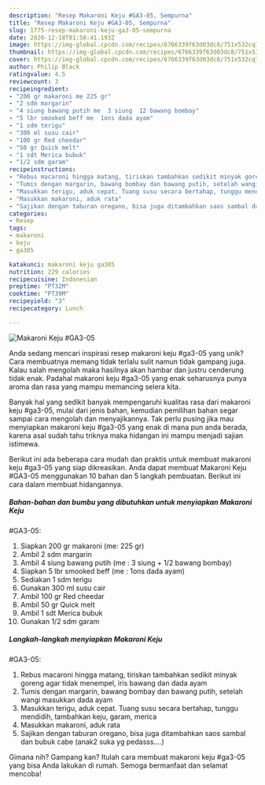 ```yaml
---
description: "Resep Makaroni Keju #GA3-05, Sempurna"
title: "Resep Makaroni Keju #GA3-05, Sempurna"
slug: 1775-resep-makaroni-keju-ga3-05-sempurna
date: 2020-12-18T01:58:41.193Z
image: https://img-global.cpcdn.com/recipes/6766339f63d03dc8/751x532cq70/makaroni-keju-ga3-05-foto-resep-utama.jpg
thumbnail: https://img-global.cpcdn.com/recipes/6766339f63d03dc8/751x532cq70/makaroni-keju-ga3-05-foto-resep-utama.jpg
cover: https://img-global.cpcdn.com/recipes/6766339f63d03dc8/751x532cq70/makaroni-keju-ga3-05-foto-resep-utama.jpg
author: Philip Black
ratingvalue: 4.5
reviewcount: 3
recipeingredient:
- "200 gr makaroni me 225 gr"
- "2 sdm margarin"
- "4 siung bawang putih me  3 siung  12 bawang bombay"
- "5 lbr smooked beff me  1ons dada ayam"
- "1 sdm terigu"
- "300 ml susu cair"
- "100 gr Red cheedar"
- "50 gr Quick melt"
- "1 sdt Merica bubuk"
- "1/2 sdm garam"
recipeinstructions:
- "Rebus macaroni hingga matang, tiriskan tambahkan sedikit minyak goreng agar tidak menempel, iris bawang dan dada ayam"
- "Tumis dengan margarin, bawang bombay dan bawang putih, setelah wangi masukkan dada ayam"
- "Masukkan terigu, aduk cepat. Tuang susu secara bertahap, tunggu mendidih, tambahkan keju, garam, merica"
- "Masukkan makaroni, aduk rata"
- "Sajikan dengan taburan oregano, bisa juga ditambahkan saos sambal dan bubuk cabe (anak2 suka yg pedasss....)"
categories:
- Resep
tags:
- makaroni
- keju
- ga305

katakunci: makaroni keju ga305 
nutrition: 229 calories
recipecuisine: Indonesian
preptime: "PT32M"
cooktime: "PT39M"
recipeyield: "3"
recipecategory: Lunch

---
```



![Makaroni Keju
#GA3-05](https://img-global.cpcdn.com/recipes/6766339f63d03dc8/751x532cq70/makaroni-keju-ga3-05-foto-resep-utama.jpg)

Anda sedang mencari inspirasi resep makaroni keju
#ga3-05 yang unik? Cara membuatnya memang tidak terlalu sulit namun tidak gampang juga. Kalau salah mengolah maka hasilnya akan hambar dan justru cenderung tidak enak. Padahal makaroni keju
#ga3-05 yang enak seharusnya punya aroma dan rasa yang mampu memancing selera kita.



Banyak hal yang sedikit banyak mempengaruhi kualitas rasa dari makaroni keju
#ga3-05, mulai dari jenis bahan, kemudian pemilihan bahan segar sampai cara mengolah dan menyajikannya. Tak perlu pusing jika mau menyiapkan makaroni keju
#ga3-05 yang enak di mana pun anda berada, karena asal sudah tahu triknya maka hidangan ini mampu menjadi sajian istimewa.


Berikut ini ada beberapa cara mudah dan praktis untuk membuat makaroni keju
#ga3-05 yang siap dikreasikan. Anda dapat membuat Makaroni Keju
#GA3-05 menggunakan 10 bahan dan 5 langkah pembuatan. Berikut ini cara dalam membuat hidangannya.

<!--inarticleads1-->

##### Bahan-bahan dan bumbu yang dibutuhkan untuk menyiapkan Makaroni Keju
#GA3-05:

1. Siapkan 200 gr makaroni (me: 225 gr)
1. Ambil 2 sdm margarin
1. Ambil 4 siung bawang putih (me : 3 siung + 1/2 bawang bombay)
1. Siapkan 5 lbr smooked beff (me : 1ons dada ayam)
1. Sediakan 1 sdm terigu
1. Gunakan 300 ml susu cair
1. Ambil 100 gr Red cheedar
1. Ambil 50 gr Quick melt
1. Ambil 1 sdt Merica bubuk
1. Gunakan 1/2 sdm garam




<!--inarticleads2-->

##### Langkah-langkah menyiapkan Makaroni Keju
#GA3-05:

1. Rebus macaroni hingga matang, tiriskan tambahkan sedikit minyak goreng agar tidak menempel, iris bawang dan dada ayam
1. Tumis dengan margarin, bawang bombay dan bawang putih, setelah wangi masukkan dada ayam
1. Masukkan terigu, aduk cepat. Tuang susu secara bertahap, tunggu mendidih, tambahkan keju, garam, merica
1. Masukkan makaroni, aduk rata
1. Sajikan dengan taburan oregano, bisa juga ditambahkan saos sambal dan bubuk cabe (anak2 suka yg pedasss....)




Gimana nih? Gampang kan? Itulah cara membuat makaroni keju
#ga3-05 yang bisa Anda lakukan di rumah. Semoga bermanfaat dan selamat mencoba!

